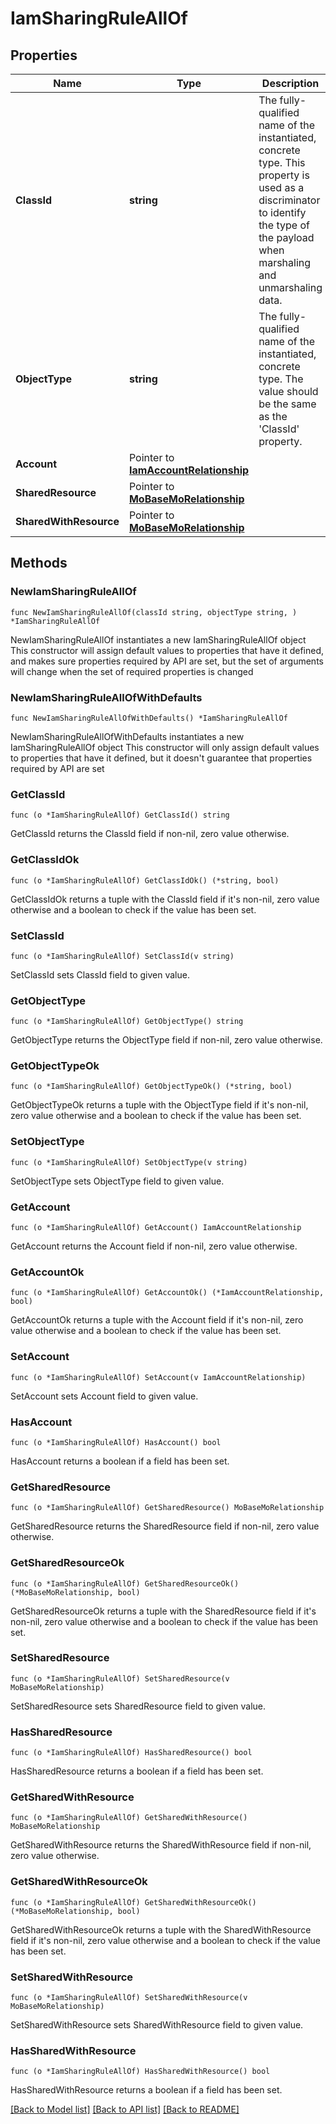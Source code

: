 # IamSharingRuleAllOf

## Properties

Name | Type | Description | Notes
------------ | ------------- | ------------- | -------------
**ClassId** | **string** | The fully-qualified name of the instantiated, concrete type. This property is used as a discriminator to identify the type of the payload when marshaling and unmarshaling data. | [default to "iam.SharingRule"]
**ObjectType** | **string** | The fully-qualified name of the instantiated, concrete type. The value should be the same as the &#39;ClassId&#39; property. | [default to "iam.SharingRule"]
**Account** | Pointer to [**IamAccountRelationship**](IamAccountRelationship.md) |  | [optional] 
**SharedResource** | Pointer to [**MoBaseMoRelationship**](MoBaseMoRelationship.md) |  | [optional] 
**SharedWithResource** | Pointer to [**MoBaseMoRelationship**](MoBaseMoRelationship.md) |  | [optional] 

## Methods

### NewIamSharingRuleAllOf

`func NewIamSharingRuleAllOf(classId string, objectType string, ) *IamSharingRuleAllOf`

NewIamSharingRuleAllOf instantiates a new IamSharingRuleAllOf object
This constructor will assign default values to properties that have it defined,
and makes sure properties required by API are set, but the set of arguments
will change when the set of required properties is changed

### NewIamSharingRuleAllOfWithDefaults

`func NewIamSharingRuleAllOfWithDefaults() *IamSharingRuleAllOf`

NewIamSharingRuleAllOfWithDefaults instantiates a new IamSharingRuleAllOf object
This constructor will only assign default values to properties that have it defined,
but it doesn't guarantee that properties required by API are set

### GetClassId

`func (o *IamSharingRuleAllOf) GetClassId() string`

GetClassId returns the ClassId field if non-nil, zero value otherwise.

### GetClassIdOk

`func (o *IamSharingRuleAllOf) GetClassIdOk() (*string, bool)`

GetClassIdOk returns a tuple with the ClassId field if it's non-nil, zero value otherwise
and a boolean to check if the value has been set.

### SetClassId

`func (o *IamSharingRuleAllOf) SetClassId(v string)`

SetClassId sets ClassId field to given value.


### GetObjectType

`func (o *IamSharingRuleAllOf) GetObjectType() string`

GetObjectType returns the ObjectType field if non-nil, zero value otherwise.

### GetObjectTypeOk

`func (o *IamSharingRuleAllOf) GetObjectTypeOk() (*string, bool)`

GetObjectTypeOk returns a tuple with the ObjectType field if it's non-nil, zero value otherwise
and a boolean to check if the value has been set.

### SetObjectType

`func (o *IamSharingRuleAllOf) SetObjectType(v string)`

SetObjectType sets ObjectType field to given value.


### GetAccount

`func (o *IamSharingRuleAllOf) GetAccount() IamAccountRelationship`

GetAccount returns the Account field if non-nil, zero value otherwise.

### GetAccountOk

`func (o *IamSharingRuleAllOf) GetAccountOk() (*IamAccountRelationship, bool)`

GetAccountOk returns a tuple with the Account field if it's non-nil, zero value otherwise
and a boolean to check if the value has been set.

### SetAccount

`func (o *IamSharingRuleAllOf) SetAccount(v IamAccountRelationship)`

SetAccount sets Account field to given value.

### HasAccount

`func (o *IamSharingRuleAllOf) HasAccount() bool`

HasAccount returns a boolean if a field has been set.

### GetSharedResource

`func (o *IamSharingRuleAllOf) GetSharedResource() MoBaseMoRelationship`

GetSharedResource returns the SharedResource field if non-nil, zero value otherwise.

### GetSharedResourceOk

`func (o *IamSharingRuleAllOf) GetSharedResourceOk() (*MoBaseMoRelationship, bool)`

GetSharedResourceOk returns a tuple with the SharedResource field if it's non-nil, zero value otherwise
and a boolean to check if the value has been set.

### SetSharedResource

`func (o *IamSharingRuleAllOf) SetSharedResource(v MoBaseMoRelationship)`

SetSharedResource sets SharedResource field to given value.

### HasSharedResource

`func (o *IamSharingRuleAllOf) HasSharedResource() bool`

HasSharedResource returns a boolean if a field has been set.

### GetSharedWithResource

`func (o *IamSharingRuleAllOf) GetSharedWithResource() MoBaseMoRelationship`

GetSharedWithResource returns the SharedWithResource field if non-nil, zero value otherwise.

### GetSharedWithResourceOk

`func (o *IamSharingRuleAllOf) GetSharedWithResourceOk() (*MoBaseMoRelationship, bool)`

GetSharedWithResourceOk returns a tuple with the SharedWithResource field if it's non-nil, zero value otherwise
and a boolean to check if the value has been set.

### SetSharedWithResource

`func (o *IamSharingRuleAllOf) SetSharedWithResource(v MoBaseMoRelationship)`

SetSharedWithResource sets SharedWithResource field to given value.

### HasSharedWithResource

`func (o *IamSharingRuleAllOf) HasSharedWithResource() bool`

HasSharedWithResource returns a boolean if a field has been set.


[[Back to Model list]](../README.md#documentation-for-models) [[Back to API list]](../README.md#documentation-for-api-endpoints) [[Back to README]](../README.md)


